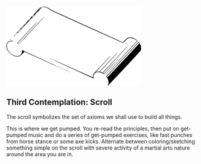 ![Third Contemplation](images/contemplations/contemplation3C.png) 

## Third Contemplation: Scroll

The scroll symbolizes the set of axioms we shall use to build all things.  

This is where we get pumped.  You re-read the principles, then put on get-pumped music and do a series of get-pumped exercises, like fast punches from horse stance or some axe kicks.  Alternate between coloring/sketching something simple on the scroll with severe activity of a martial arts nature around the area you are in.
